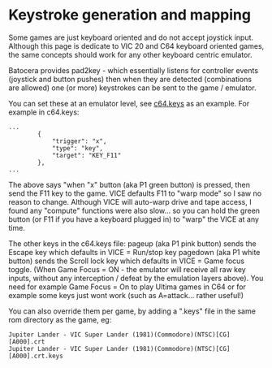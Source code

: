 # Keystroke generation and mapping

Some games are just keyboard oriented and do not accept joystick input.  Although this page is dedicate to VIC 20 and C64 keyboard oriented games, the same concepts should work for any other keyboard centric emulator.

Batocera provides pad2key - which essentially listens for controller events (joystick and button pushes) then when they are detected (combinations are allowed) one (or more) keystrokes can be sent to the game / emulator.

You can set these at an emulator level, see [c64.keys](https://github.com/DaveBullet1050/BatoceraHelpers/blob/main/userdata/system/configs/evmapy/c64.keys) as an example.  For example in c64.keys:
```
...
        {
            "trigger": "x",
            "type": "key",
            "target": "KEY_F11"
        },
...
```
The above says "when "x" button (aka P1 green button) is pressed, then send the F11 key to the game.  VICE defaults F11 to "warp mode" so I saw no reason to change.  Although VICE will auto-warp drive and tape access, I found any "compute" functions were also slow... so you can hold the green button (or F11 if you have a keyboard plugged in) to "warp" the VICE at any time.

The other keys in the c64.keys file:
pageup (aka P1 pink button) sends the Escape key which defaults in VICE = Run/stop key
pagedown (aka P1 white button) sends the Scroll lock key which defaults in VICE = Game focus toggle. (When Game Focus = ON - the emulator will receive all raw key inputs, without any interception / defeat by the emulation layers above).  You need for example Game Focus = On to play Ultima games in C64 or for example some keys just wont work (such as A=attack... rather useful!)

You can also override them per game, by adding a "<full rom name>.keys" file in the same rom directory as the game, eg:
```
Jupiter Lander - VIC Super Lander (1981)(Commodore)(NTSC)[CG][A000].crt
Jupiter Lander - VIC Super Lander (1981)(Commodore)(NTSC)[CG][A000].crt.keys
```
